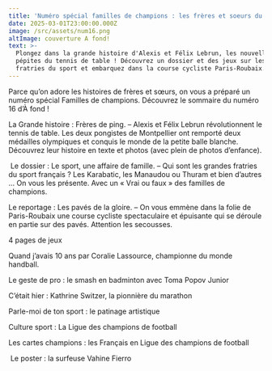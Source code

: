 ```yaml
---
title: 'Numéro spécial familles de champions : les frères et soeurs du sport'
date: 2025-03-01T23:00:00.000Z
image: /src/assets/num16.png
altImage: couverture A fond!
text: >-
  Plongez dans la grande histoire d'Alexis et Félix Lebrun, les nouvelles
  pépites du tennis de table ! Découvrez un dossier et des jeux sur les grandes
  fratries du sport et embarquez dans la course cycliste Paris-Roubaix.
---
```


Parce qu’on adore les histoires de frères et sœurs, on vous a préparé un numéro spécial Familles de champions. Découvrez le sommaire du numéro 16 d’À fond !

La Grande histoire : Frères de ping. – Alexis et Félix Lebrun révolutionnent le tennis de table. Les deux pongistes de Montpellier ont remporté deux médailles olympiques et conquis le monde de la petite balle blanche. Découvrez leur histoire en texte et photos (avec plein de photos d’enfance).

 Le dossier : Le sport, une affaire de famille. – Qui sont les grandes fratries du sport français ? Les Karabatic, les Manaudou ou Thuram et bien d’autres … On vous les présente. Avec un « Vrai ou faux » des familles de champions.

Le reportage : Les pavés de la gloire. – On vous emmène dans la folie de Paris-Roubaix une course cycliste spectaculaire et épuisante qui se déroule en partie sur des pavés. Attention les secousses.

4 pages de jeux 

Quand j’avais 10 ans par Coralie Lassource, championne du monde handball.

Le geste de pro : le smash en badminton avec Toma Popov Junior

C’était hier : Kathrine Switzer, la pionnière du marathon

Parle-moi de ton sport : le patinage artistique

Culture sport : La Ligue des champions de football

Les cartes champions : les Français en Ligue des champions de football

 Le poster : la surfeuse Vahine Fierro
